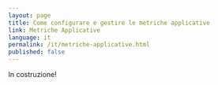 ```yaml
---
layout: page
title: Come configurare e gestire le metriche applicative
link: Metriche Applicative
language: it
permalink: /it/metriche-applicative.html
published: false
---
```


In costruzione!

